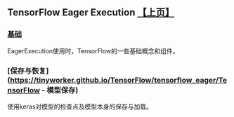 ## TensorFlow Eager Execution [【上页】](https://tinyworker.github.io/TensorFlow/index)

### [基础](https://tinyworker.github.io/TensorFlow/tensorflow_eager/EagerExecution) ###
EagerExecution使用时，TensorFlow的一些基础概念和组件。

### [保存与恢复](https://tinyworker.github.io/TensorFlow/tensorflow_eager/TensorFlow - 模型保存) ###
使用keras对模型的检查点及模型本身的保存与加载。

